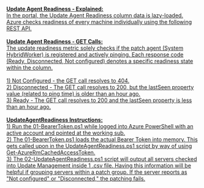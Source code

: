 <b><u>Update Agent Readiness - Explained:</b>
<br>In the portal, the Update Agent Readiness column data is lazy-loaded. Azure checks readiness of every machine individually using the following <a href="https://docs.microsoft.com/en-us/rest/api/automation/hybridrunbookworkergroup/get">REST API</a>. 
<br><br><b>Update Agent Readiness - GET Calls:</b>
<br>The update readiness metric solely checks if the patch agent (System HybridWorker) is registered and actively pinging. Each response code (Ready, Disconnected, Not configured) denotes a specific readiness state within the column.
<br><br>1) <u>Not Configured</u> - the GET call resolves to 404.
<br>2) <u>Disconnected</u> - The GET call resolves to 200, but the lastSeen property value (related to ping time) is older than an hour ago.
<br>3) <u>Ready</u> - The GET call resolves to 200 and the lastSeen property is less than an hour ago. 
<br><br><b>UpdateAgentReadiness Instructions:</b>
<br>1) Run the 01-BearerToken.ps1 while logged into Azure PowerShell with an active account and pointed at the working sub.
<br>2) The 01-BearerToken.ps1 loads the actual Bearer Token into memory. This gets called upon in the UpdateAgentReadiness.ps1
script by way of using Get-AzureRmCachedAccessToken.
<br>3) The 02-UpdateAgentReadiness.ps1 script will output all servers checked into Update Management inside 1 .csv file. Having
this information will be helpful if grouping servers within a patch group. If the server reports as "Not configured" or 
"Disconnected," the patching fails.

